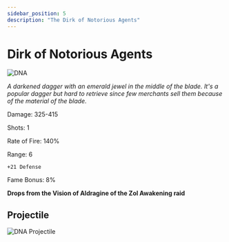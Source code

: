 ```yaml
---
sidebar_position: 5
description: "The Dirk of Notorious Agents"
---
```


# Dirk of Notorious Agents

![DNA](https://vwiki.valorserver.com/api/item/picture/dirk%20of%20notorious%20agents)

<i>A darkened dagger with an emerald jewel in the middle of the blade. It's a popular dagger but hard to retrieve since few merchants sell them because of the material of the blade.</i>

Damage: 325-415

Shots: 1

Rate of Fire: 140%

Range: 6

    +21 Defense
    
Fame Bonus: 8%

**Drops from the Vision of Aldragine of the Zol Awakening raid**

## Projectile

![DNA Projectile](https://cdn.discordapp.com/attachments/953134990428868629/981721335447314472/notorious.gif)

